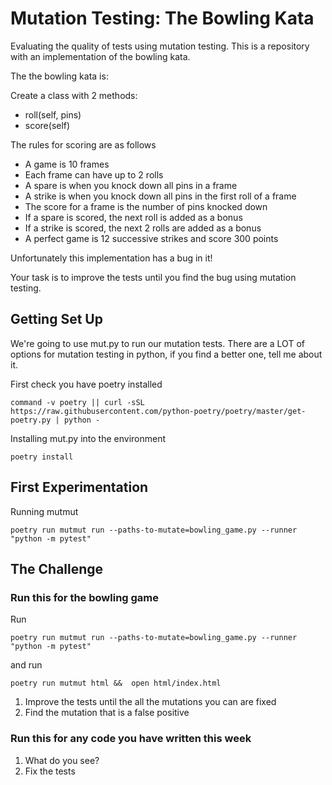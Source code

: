 # Mutation Testing: The Bowling Kata

Evaluating the quality of tests using mutation testing. This is a
repository with an implementation of the bowling kata.

The the bowling kata is:

Create a class with 2 methods:

-   roll(self, pins)
-   score(self)

The rules for scoring are as follows

-   A game is 10 frames
-   Each frame can have up to 2 rolls
-   A spare is when you knock down all pins in a frame
-   A strike is when you knock down all pins in the first roll of a
    frame
-   The score for a frame is the number of pins knocked down
-   If a spare is scored, the next roll is added as a bonus
-   If a strike is scored, the next 2 rolls are added as a bonus
-   A perfect game is 12 successive strikes and score 300 points

Unfortunately this implementation has a bug in it!

Your task is to improve the tests until you find the bug using mutation
testing.

## Getting Set Up

We're going to use mut.py to run our mutation tests. There are a LOT of
options for mutation testing in python, if you find a better one, tell
me about it.

First check you have poetry installed

    command -v poetry || curl -sSL https://raw.githubusercontent.com/python-poetry/poetry/master/get-poetry.py | python -

Installing mut.py into the environment

``` shell
poetry install
```

## First Experimentation

Running mutmut

``` shell
poetry run mutmut run --paths-to-mutate=bowling_game.py --runner "python -m pytest"
```

## The Challenge

### Run this for the bowling game

Run

``` shell
poetry run mutmut run --paths-to-mutate=bowling_game.py --runner "python -m pytest"
```

and run

```
poetry run mutmut html &&  open html/index.html
```

1.  Improve the tests until the all the mutations you can are fixed
2.  Find the mutation that is a false positive

### Run this for any code you have written this week

1.  What do you see?
2.  Fix the tests
